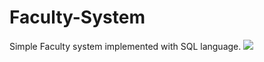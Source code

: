 # Faculty-System
Simple Faculty system implemented with SQL language. 
 <img src="Faculty-System Faculty Diagram.png" name="Diagram">
